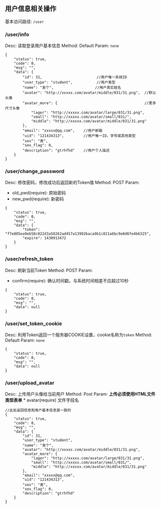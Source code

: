 ## 用户信息相关操作
基本访问路径: `/user`

### /user/info
Desc: 读取登录用户基本信息
Method: Default
Param: `none`
```
{
	"status": true,
	"code": 0,
	"msg": "",
	"data": {
		"id": 31,                         //用户唯一系统ID
		"user_type": "student",           //用户类型
		"name": "发个",                   //用户真实姓名
		"avatar": "http://xxxxx.com/avatar/middle/031/31.png",  //默认头像
		"avatar_more": {                                        //更多尺寸头像
			"lager": "http://xxxxx.com/avatar/large/031/31.png",
			"small": "http://xxxxx.com/avatar/small/031/",
			"middle": "http://xxxxx.com/avatar/middle/031/31.png"
		},
		"email": "xxxxx@qq.com",    //用户邮箱
		"uid": "121434313",         //用户唯一ID，学号或其他类型
		"sex": "男",
		"sex_flag": 0,
		"description": "gtrhfhd"    //用户个人描述
	}
}
```

### /user/change_password
Desc: 修改密码，修改成功后返回新的Token值
Method: POST
Param:

* old_pwd(require): 原始密码
* new_pwd(require): 新密码

```
{
    "status": true,
    "code": 0,
    "msg": "",
    "data": {
        "token": "f7e805ea9eb58c022d3a58262ad457a13992baca9b1c821a6bc9e0d6fe4b6325",
        "expire": 1430913472
    }
}
```

### /user/refresh_token
Desc: 刷新当前Token
Method: POST
Param:

* confirm(require): 确认时间戳，与系统时间相差不应超过10秒

```
{
    "status": true,
    "code": 0,
    "msg": "",
    "data": null
}
```

### /user/set_token_cookie
Desc: 利用Token返回一个服务器COOKIE设置，cookie名称为`token`
Method: Default
Param: `none`

```
{
    "status": true,
    "code": 0,
    "msg": "",
    "data": null
}
```

### /user/upload_avatar
Desc: 上传用户头像给当前用户
Method: Post
Param: **上传必须使用HTML文件类型表单**
    * avatar(require) 文件字段名

```
//此处返回信息和用户基本信息是一致的
{
	"status": true,
	"code": 0,
	"msg": "",
	"data": {
		"id": 31,
		"user_type": "student",
		"name": "发个",
		"avatar": "http://xxxxx.com/avatar/middle/031/31.png",
		"avatar_more": {
			"lager": "http://xxxxx.com/avatar/large/031/31.png",
			"small": "http://xxxxx.com/avatar/small/031/",
			"middle": "http://xxxxx.com/avatar/middle/031/31.png"
		},
		"email": "xxxxx@qq.com",
		"uid": "121434313",
		"sex": "男",
		"sex_flag": 0,
		"description": "gtrhfhd"
	}
}
```